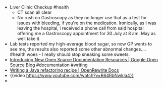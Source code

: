 - Liver Clinic Checkup #health
	- CT scan all clear
	- No rush on Gastroscopy as they no longer use that as a test for issues with bleeding, if you're on the medication. Ironically, as I was leaving the hospital, I received a phone call from said hospital offering me a Gastroscopy appointment for 30 July at 8 am. May as well take it.
- Lab tests reported my high-average blood sugar, so now GP wants to see me, the results also reported some other abnormal changes.... #health woes - I really should stop sneaking some sweets.
- [Introducing New Open Source Documentation Resources | Google Open Source Blog](https://opensource.googleblog.com/2025/05/introducing-new-open-source-documentation-resources.html) #documentation #writing
- [Writing a Java refactoring recipe | OpenRewrite Docs](https://docs.openrewrite.org/authoring-recipes/writing-a-java-refactoring-recipe)
- {{video https://www.youtube.com/watch?v=B64RbNwkIa4}}
-